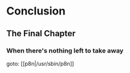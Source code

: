 # Conclusion

## The Final Chapter

### When there's nothing left to take away

goto: [[p8n|/usr/sbin/p8n]]